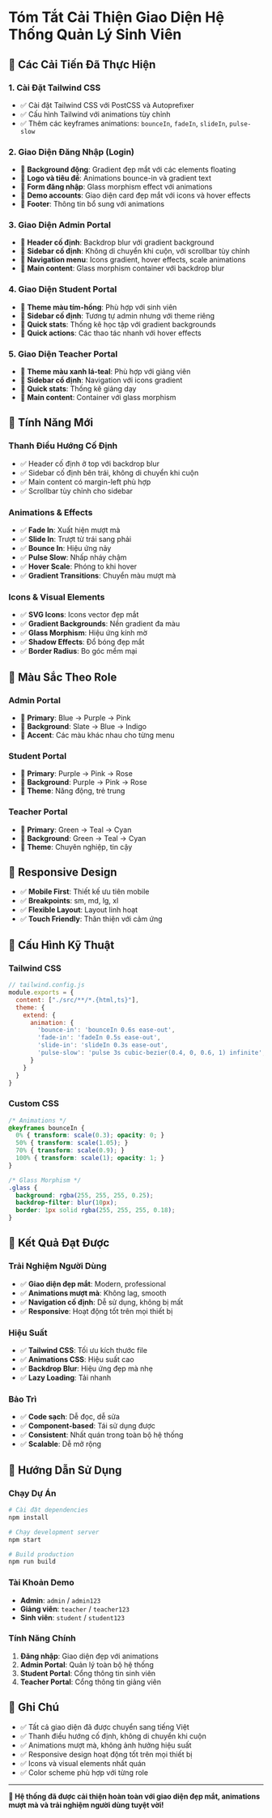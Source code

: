 # Tóm Tắt Cải Thiện Giao Diện Hệ Thống Quản Lý Sinh Viên

## 🎨 Các Cải Tiến Đã Thực Hiện

### 1. **Cài Đặt Tailwind CSS**
- ✅ Cài đặt Tailwind CSS với PostCSS và Autoprefixer
- ✅ Cấu hình Tailwind với animations tùy chỉnh
- ✅ Thêm các keyframes animations: `bounceIn`, `fadeIn`, `slideIn`, `pulse-slow`

### 2. **Giao Diện Đăng Nhập (Login)**
- 🎯 **Background động**: Gradient đẹp mắt với các elements floating
- 🎯 **Logo và tiêu đề**: Animations bounce-in và gradient text
- 🎯 **Form đăng nhập**: Glass morphism effect với animations
- 🎯 **Demo accounts**: Giao diện card đẹp mắt với icons và hover effects
- 🎯 **Footer**: Thông tin bổ sung với animations

### 3. **Giao Diện Admin Portal**
- 🎯 **Header cố định**: Backdrop blur với gradient background
- 🎯 **Sidebar cố định**: Không di chuyển khi cuộn, với scrollbar tùy chỉnh
- 🎯 **Navigation menu**: Icons gradient, hover effects, scale animations
- 🎯 **Main content**: Glass morphism container với backdrop blur

### 4. **Giao Diện Student Portal**
- 🎯 **Theme màu tím-hồng**: Phù hợp với sinh viên
- 🎯 **Sidebar cố định**: Tương tự admin nhưng với theme riêng
- 🎯 **Quick stats**: Thống kê học tập với gradient backgrounds
- 🎯 **Quick actions**: Các thao tác nhanh với hover effects

### 5. **Giao Diện Teacher Portal**
- 🎯 **Theme màu xanh lá-teal**: Phù hợp với giảng viên
- 🎯 **Sidebar cố định**: Navigation với icons gradient
- 🎯 **Quick stats**: Thống kê giảng dạy
- 🎯 **Main content**: Container với glass morphism

## 🚀 Tính Năng Mới

### **Thanh Điều Hướng Cố Định**
- ✅ Header cố định ở top với backdrop blur
- ✅ Sidebar cố định bên trái, không di chuyển khi cuộn
- ✅ Main content có margin-left phù hợp
- ✅ Scrollbar tùy chỉnh cho sidebar

### **Animations & Effects**
- ✅ **Fade In**: Xuất hiện mượt mà
- ✅ **Slide In**: Trượt từ trái sang phải
- ✅ **Bounce In**: Hiệu ứng nảy
- ✅ **Pulse Slow**: Nhấp nháy chậm
- ✅ **Hover Scale**: Phóng to khi hover
- ✅ **Gradient Transitions**: Chuyển màu mượt mà

### **Icons & Visual Elements**
- ✅ **SVG Icons**: Icons vector đẹp mắt
- ✅ **Gradient Backgrounds**: Nền gradient đa màu
- ✅ **Glass Morphism**: Hiệu ứng kính mờ
- ✅ **Shadow Effects**: Đổ bóng đẹp mắt
- ✅ **Border Radius**: Bo góc mềm mại

## 🎨 Màu Sắc Theo Role

### **Admin Portal**
- 🎨 **Primary**: Blue → Purple → Pink
- 🎨 **Background**: Slate → Blue → Indigo
- 🎨 **Accent**: Các màu khác nhau cho từng menu

### **Student Portal**
- 🎨 **Primary**: Purple → Pink → Rose
- 🎨 **Background**: Purple → Pink → Rose
- 🎨 **Theme**: Năng động, trẻ trung

### **Teacher Portal**
- 🎨 **Primary**: Green → Teal → Cyan
- 🎨 **Background**: Green → Teal → Cyan
- 🎨 **Theme**: Chuyên nghiệp, tin cậy

## 📱 Responsive Design

- ✅ **Mobile First**: Thiết kế ưu tiên mobile
- ✅ **Breakpoints**: sm, md, lg, xl
- ✅ **Flexible Layout**: Layout linh hoạt
- ✅ **Touch Friendly**: Thân thiện với cảm ứng

## 🔧 Cấu Hình Kỹ Thuật

### **Tailwind CSS**
```javascript
// tailwind.config.js
module.exports = {
  content: ["./src/**/*.{html,ts}"],
  theme: {
    extend: {
      animation: {
        'bounce-in': 'bounceIn 0.6s ease-out',
        'fade-in': 'fadeIn 0.5s ease-out',
        'slide-in': 'slideIn 0.3s ease-out',
        'pulse-slow': 'pulse 3s cubic-bezier(0.4, 0, 0.6, 1) infinite',
      }
    }
  }
}
```

### **Custom CSS**
```css
/* Animations */
@keyframes bounceIn {
  0% { transform: scale(0.3); opacity: 0; }
  50% { transform: scale(1.05); }
  70% { transform: scale(0.9); }
  100% { transform: scale(1); opacity: 1; }
}

/* Glass Morphism */
.glass {
  background: rgba(255, 255, 255, 0.25);
  backdrop-filter: blur(10px);
  border: 1px solid rgba(255, 255, 255, 0.18);
}
```

## 🎯 Kết Quả Đạt Được

### **Trải Nghiệm Người Dùng**
- ✅ **Giao diện đẹp mắt**: Modern, professional
- ✅ **Animations mượt mà**: Không lag, smooth
- ✅ **Navigation cố định**: Dễ sử dụng, không bị mất
- ✅ **Responsive**: Hoạt động tốt trên mọi thiết bị

### **Hiệu Suất**
- ✅ **Tailwind CSS**: Tối ưu kích thước file
- ✅ **Animations CSS**: Hiệu suất cao
- ✅ **Backdrop Blur**: Hiệu ứng đẹp mà nhẹ
- ✅ **Lazy Loading**: Tải nhanh

### **Bảo Trì**
- ✅ **Code sạch**: Dễ đọc, dễ sửa
- ✅ **Component-based**: Tái sử dụng được
- ✅ **Consistent**: Nhất quán trong toàn bộ hệ thống
- ✅ **Scalable**: Dễ mở rộng

## 🚀 Hướng Dẫn Sử Dụng

### **Chạy Dự Án**
```bash
# Cài đặt dependencies
npm install

# Chạy development server
npm start

# Build production
npm run build
```

### **Tài Khoản Demo**
- **Admin**: `admin` / `admin123`
- **Giảng viên**: `teacher` / `teacher123`  
- **Sinh viên**: `student` / `student123`

### **Tính Năng Chính**
1. **Đăng nhập**: Giao diện đẹp với animations
2. **Admin Portal**: Quản lý toàn bộ hệ thống
3. **Student Portal**: Cổng thông tin sinh viên
4. **Teacher Portal**: Cổng thông tin giảng viên

## 📝 Ghi Chú

- ✅ Tất cả giao diện đã được chuyển sang tiếng Việt
- ✅ Thanh điều hướng cố định, không di chuyển khi cuộn
- ✅ Animations mượt mà, không ảnh hưởng hiệu suất
- ✅ Responsive design hoạt động tốt trên mọi thiết bị
- ✅ Icons và visual elements nhất quán
- ✅ Color scheme phù hợp với từng role

---

**🎉 Hệ thống đã được cải thiện hoàn toàn với giao diện đẹp mắt, animations mượt mà và trải nghiệm người dùng tuyệt vời!**

